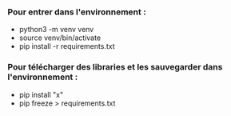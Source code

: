 ### Pour entrer dans l'environnement : 

- python3 -m venv venv
- source venv/bin/activate
- pip install -r requirements.txt

### Pour télécharger des libraries et les sauvegarder dans l'environnement : 

- pip install "x"
- pip freeze > requirements.txt

